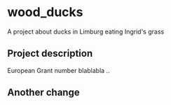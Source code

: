 # wood_ducks
A project about ducks in Limburg eating Ingrid's grass

## Project description
European Grant number blablabla ..

## Another change
